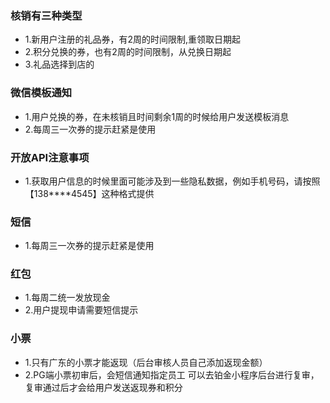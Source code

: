 ### 核销有三种类型

- 1.新用户注册的礼品券，有2周的时间限制,重领取日期起
- 2.积分兑换的券，也有2周的时间限制，从兑换日期起
- 3.礼品选择到店的

### 微信模板通知

- 1.用户兑换的券，在未核销且时间剩余1周的时候给用户发送模板消息
- 2.每周三一次券的提示赶紧是使用

### 开放API注意事项

- 1.获取用户信息的时候里面可能涉及到一些隐私数据，例如手机号码，请按照【138****4545】这种格式提供


### 短信

- 1.每周三一次券的提示赶紧是使用

### 红包

- 1.每周二统一发放现金
- 2.用户提现申请需要短信提示

### 小票

- 1.只有广东的小票才能返现（后台审核人员自己添加返现金额）
- 2.PG端小票初审后，会短信通知指定员工  可以去铂金小程序后台进行复审，复审通过后才会给用户发送返现券和积分